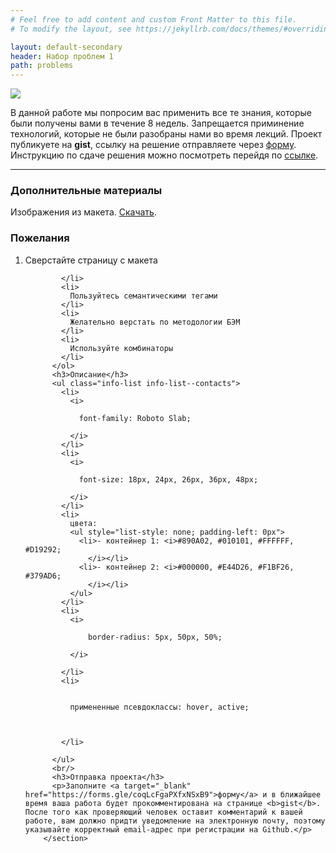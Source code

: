 ```yaml
---
# Feel free to add content and custom Front Matter to this file.
# To modify the layout, see https://jekyllrb.com/docs/themes/#overriding-theme-defaults

layout: default-secondary
header: Набор проблем 1
path: problems
---
```


<section class="info info--about problem-set">
          <a target="_blank" href="https://makecs138x.ru/assets/images/np1_example.png" class="photo">
            <!-- <h1>Amber Heard</h1> -->
            <img src="{{ site.url }}/assets/images/np1_example.png" />
            <!-- <div class="glow-wrap">
                      <i class="glow"></i>
                    </div> -->
          </a>        
          <p>
            В данной работе мы попросим вас применить все те знания, которые были получены вами в течение 8 недель. Запрещается приминение технологий, которые не были разобраны нами во время лекций. Проект публикуете на <b>gist</b>, ссылку на решение отправляете через <a target="_blank" href="#">форму</a>. Инструкцию по сдаче решения можно посмотреть перейдя по <a target="_blank" href="#">ссылке</a>.
          </p>
          <hr />
          <h3>Дополнительные материалы</h3>
          <p>
            Изображения из макета. <a href="{{ site.url }}/assets/material/week8/project_assets.zip">Скачать</a>.
          </p>
          <h3>Пожелания</h3>
          <ol class="info-list info-list--contacts">
            <li>
              Сверстайте страницу с макета
              
            </li>
            <li>
              Пользуйтесь семантическими тегами
            </li>
            <li>
              Желательно верстать по методологии БЭМ
            </li>
            <li>
              Используйте комбинаторы
            </li>
          </ol>
          <h3>Описание</h3>
          <ul class="info-list info-list--contacts">
            <li>
              <i>

                font-family: Roboto Slab;

              </i>
            </li>
            <li>
              <i>

                font-size: 18px, 24px, 26px, 36px, 48px;

              </i>
            </li>
            <li>
              цвета:
              <ul style="list-style: none; padding-left: 0px">
                <li>- контейнер 1: <i>#890A02, #010101, #FFFFFF, #D19292;
                  </i></li>
                <li>- контейнер 2: <i>#000000, #E44D26, #F1BF26, #379AD6;
                  </i></li>
              </ul>
            </li>
            <li>
              <i>

                  border-radius: 5px, 50px, 50%;

              </i>
              
            </li>
            <li>
              

              примененные псевдоклассы: hover, active;


              
            </li>
            
          </ul>
          <br/>
          <h3>Отправка проекта</h3>
          <p>Заполните <a target="_blank" href="https://forms.gle/coqLcFgaPXfxNSxB9">форму</a> и в ближайшее время ваша работа будет прокомментирована на странице <b>gist</b>. После того как проверяющий человек оставит комментарий к вашей работе, вам должно придти уведомление на электронную почту, поэтому указывайте корректный email-адрес при регистрации на Github.</p>
        </section>